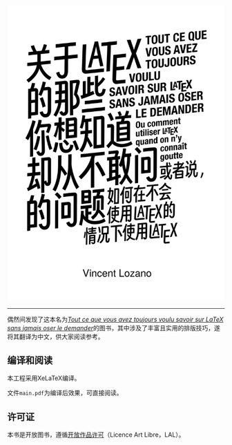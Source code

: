 ![Cover](cover.svg)

---

偶然间发现了这本名为[*Tout ce que vous avez toujours voulu savoir sur LaTeX sans jamais oser le demander*](https://archives.framabook.org/tout-sur-latex/index.html)的图书，其中涉及了丰富且实用的排版技巧，遂将其翻译为中文，供大家阅读参考。

## 编译和阅读

本工程采用XeLaTeX编译。

文件`main.pdf`为编译后效果，可直接阅读。

## 许可证

本书是开放图书，遵循[开放作品许可](http://www.artlibre.org)（Licence Art Libre，LAL）。

